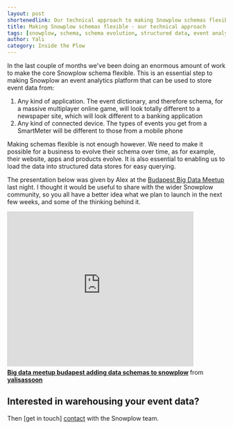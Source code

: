 ```yaml
---
layout: post
shortenedlink: Our technical approach to making Snowplow schemas flexible
title: Making Snowplow schemas flexible - our technical approach
tags: [snowplow, schema, schema evolution, structured data, event analytics, data warehousing]
author: Yali
category: Inside the Plow
---
```


In the last couple of months we've been doing an enormous amount of work to make the core Snowplow schema flexible. This is an essential step to making Snowplow an event analytics platform that can be used to store event data from:

1. Any kind of application. The event dictionary, and therefore schema, for a massive multiplayer online game, will look totally different to a newspaper site, which will look different to a banking application
2. Any kind of connected device. The types of events you get from a SmartMeter will be different to those from a mobile phone

Making schemas flexible is not enough however. We need to make it possible for a business to evolve their schema over time, as for example, their website, apps and products evolve. It is also essential to enabling us to load the data into structured data stores for easy querying.

The presentation below was given by Alex at the [Budapest Big Data Meetup][bbdm] last night. I thought it would be useful to share with the wider Snowplow community, so you all have a better idea what we plan to launch in the next few weeks, and some of the thinking behind it.

<iframe src="http://www.slideshare.net/slideshow/embed_code/35561513" width="427" height="356" frameborder="0" marginwidth="0" marginheight="0" scrolling="no" style="border:1px solid #CCC; border-width:1px 1px 0; margin-bottom:5px; max-width: 100%;" allowfullscreen> </iframe> <div style="margin-bottom:5px"> <strong> <a href="https://www.slideshare.net/yalisassoon/big-data-meetup-budapest-adding-data-schemas-to-snowplow" title="Big data meetup budapest adding data schemas to snowplow" target="_blank">Big data meetup budapest adding data schemas to snowplow</a> </strong> from <strong><a href="http://www.slideshare.net/yalisassoon" target="_blank">yalisassoon</a></strong> </div>

<!--more-->

<h2>Interested in warehousing your event data?</h2>

Then [get in touch] [contact] with the Snowplow team.

[contact]: /about/index.html
[bbdm]: http://www.meetup.com/Big-Data-Meetup-Budapest/events/186924342/